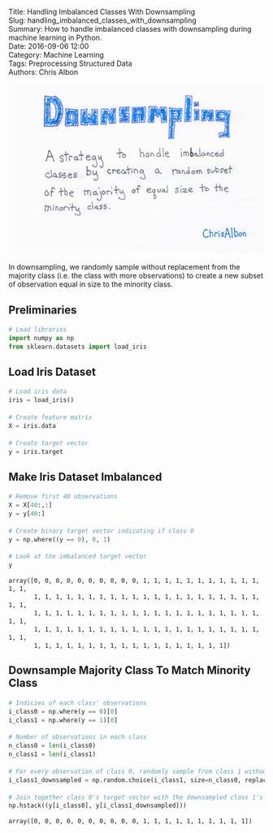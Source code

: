 Title: Handling Imbalanced Classes With Downsampling  
Slug: handling_imbalanced_classes_with_downsampling  
Summary: How to handle imbalanced classes with downsampling during machine learning in Python.   
Date: 2016-09-06 12:00  
Category: Machine Learning  
Tags: Preprocessing Structured Data  
Authors: Chris Albon

<a alt="Downsampling" href="https://machinelearningflashcards.com">
    <img src="handling_imbalanced_classes_with_downsampling/Downsampling_print.png" class="flashcard center-block">
</a>

In downsampling, we randomly sample without replacement from the majority class (i.e. the class with more observations) to create a new subset of observation equal in size to the minority class.

## Preliminaries


```python
# Load libraries
import numpy as np
from sklearn.datasets import load_iris
```

## Load Iris Dataset


```python
# Load iris data
iris = load_iris()

# Create feature matrix
X = iris.data

# Create target vector
y = iris.target
```

## Make Iris Dataset Imbalanced


```python
# Remove first 40 observations
X = X[40:,:]
y = y[40:]

# Create binary target vector indicating if class 0
y = np.where((y == 0), 0, 1)

# Look at the imbalanced target vector
y
```




    array([0, 0, 0, 0, 0, 0, 0, 0, 0, 0, 1, 1, 1, 1, 1, 1, 1, 1, 1, 1, 1, 1, 1,
           1, 1, 1, 1, 1, 1, 1, 1, 1, 1, 1, 1, 1, 1, 1, 1, 1, 1, 1, 1, 1, 1, 1,
           1, 1, 1, 1, 1, 1, 1, 1, 1, 1, 1, 1, 1, 1, 1, 1, 1, 1, 1, 1, 1, 1, 1,
           1, 1, 1, 1, 1, 1, 1, 1, 1, 1, 1, 1, 1, 1, 1, 1, 1, 1, 1, 1, 1, 1, 1,
           1, 1, 1, 1, 1, 1, 1, 1, 1, 1, 1, 1, 1, 1, 1, 1, 1, 1])



## Downsample Majority Class To Match Minority Class


```python
# Indicies of each class' observations
i_class0 = np.where(y == 0)[0]
i_class1 = np.where(y == 1)[0]

# Number of observations in each class
n_class0 = len(i_class0)
n_class1 = len(i_class1)

# For every observation of class 0, randomly sample from class 1 without replacement
i_class1_downsampled = np.random.choice(i_class1, size=n_class0, replace=False)

# Join together class 0's target vector with the downsampled class 1's target vector
np.hstack((y[i_class0], y[i_class1_downsampled]))
```




    array([0, 0, 0, 0, 0, 0, 0, 0, 0, 0, 1, 1, 1, 1, 1, 1, 1, 1, 1, 1])



